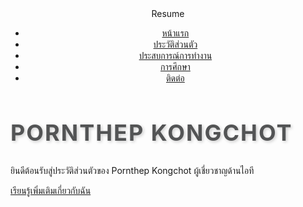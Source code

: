 <!DOCTYPE html>
<html lang="th">
<head>
    <meta charset="UTF-8">
    <meta name="viewport" content="width=device-width, initial-scale=1.0">
    <title>ประวัติส่วนตัวของ Pornthep Kongchot</title>
    <link rel="stylesheet" href="styles.css">
    <style>
        /* เพิ่มสไตล์ให้กับชื่อ */
        .name-heading {
            font-size: 36px;
            font-weight: bold;
            color:rgb(83, 84, 85); /* สีฟ้า */
            text-transform: uppercase; /* ตัวพิมพ์ใหญ่ทั้งหมด */
            letter-spacing: 2px; /* ระยะห่างระหว่างตัวอักษร */
            text-shadow: 2px 2px 5px rgba(0, 0, 0, 0.2); /* เงาตัวอักษร */
            transition: color 0.3s, transform 0.3s; /* เพิ่มเอฟเฟกต์การเปลี่ยนสีและการเคลื่อนไหว */
        }
        /* เอฟเฟกต์เมื่อเมาส์ hover ไปที่ชื่อ */
        .name-heading:hover {
            color:rgb(68, 35, 216); /* เปลี่ยนเป็นสีแดงเมื่อ hover */
            transform: scale(1.1); /* ขยายขนาดเล็กน้อย */
        }
    </style>
</head>
<body>
    <!-- Header (Fixed Navbar) -->
    <header>
        <div class="logo">Resume</div>
        <nav>
            <ul>
                <li><a href="#">หน้าแรก</a></li>
                <li><a href="#">ประวัติส่วนตัว</a></li>
                <li><a href="#">ประสบการณ์การทำงาน</a></li>
                <li><a href="#">การศึกษา</a></li>
                <li><a href="#">ติดต่อ</a></li>
            </ul>
        </nav>
    </header>
    <!-- Main Content -->
    <section class="hero">
        <h1 class="name-heading">Pornthep Kongchot</h1>
        <p>ยินดีต้อนรับสู่ประวัติส่วนตัวของ Pornthep Kongchot ผู้เชี่ยวชาญด้านไอที</p>
        <a href="#about" class="btn">เรียนรู้เพิ่มเติมเกี่ยวกับฉัน</a>
    </section>

</body>
</html>

